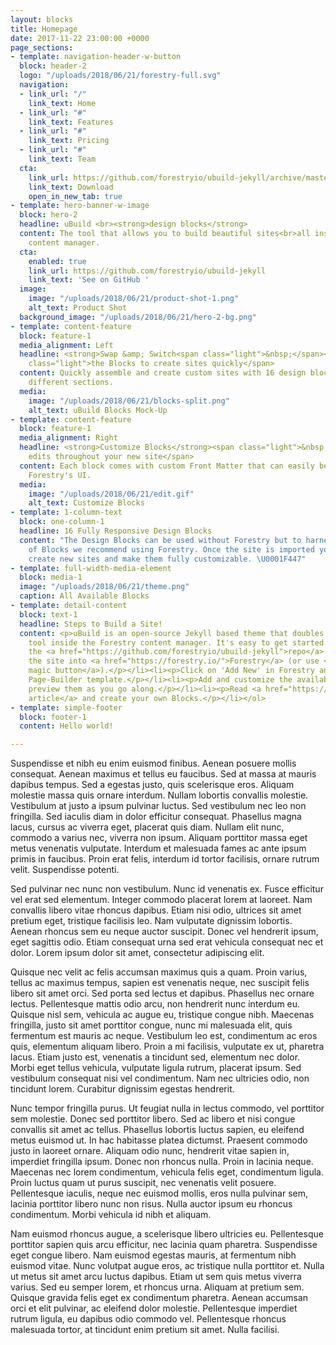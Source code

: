 ```yaml
---
layout: blocks
title: Homepage
date: 2017-11-22 23:00:00 +0000
page_sections:
- template: navigation-header-w-button
  block: header-2
  logo: "/uploads/2018/06/21/forestry-full.svg"
  navigation:
  - link_url: "/"
    link_text: Home
  - link_url: "#"
    link_text: Features
  - link_url: "#"
    link_text: Pricing
  - link_url: "#"
    link_text: Team
  cta:
    link_url: https://github.com/forestryio/ubuild-jekyll/archive/master.zip
    link_text: Download
    open_in_new_tab: true
- template: hero-banner-w-image
  block: hero-2
  headline: uBuild <br><strong>design blocks</strong>
  content: The tool that allows you to build beautiful sites<br>all inside Forestry's
    content manager.
  cta:
    enabled: true
    link_url: https://github.com/forestryio/ubuild-jekyll
    link_text: 'See on GitHub '
  image:
    image: "/uploads/2018/06/21/product-shot-1.png"
    alt_text: Product Shot
  background_image: "/uploads/2018/06/21/hero-2-bg.png"
- template: content-feature
  block: feature-1
  media_alignment: Left
  headline: <strong>Swap &amp; Switch<span class="light">&nbsp;</span></strong><span
    class="light">the Blocks to create sites quickly</span>
  content: Quickly assemble and create custom sites with 16 design blocks for seven
    different sections.
  media:
    image: "/uploads/2018/06/21/blocks-split.png"
    alt_text: uBuild Blocks Mock-Up
- template: content-feature
  block: feature-1
  media_alignment: Right
  headline: <strong>Customize Blocks</strong><span class="light">&nbsp;to make quick
    edits throughout your new site</span>
  content: Each block comes with custom Front Matter that can easily be edited in
    Forestry's UI.
  media:
    image: "/uploads/2018/06/21/edit.gif"
    alt_text: Customize Blocks
- template: 1-column-text
  block: one-column-1
  headline: 16 Fully Responsive Design Blocks
  content: "The Design Blocks can be used without Forestry but to harness the power
    of Blocks we recommend using Forestry. Once the site is imported you can immediately
    create new sites and make them fully customizable. \U0001F447"
- template: full-width-media-element
  block: media-1
  image: "/uploads/2018/06/21/theme.png"
  caption: All Available Blocks
- template: detail-content
  block: text-1
  headline: Steps to Build a Site!
  content: <p>uBuild is an open-source Jekyll based theme that doubles as a builder
    tool inside the Forestry content manager. It's easy to get started!</p><ol><li><p>Fork
    the <a href="https://github.com/forestryio/ubuild-jekyll">repo</a> and import
    the site into <a href="https://forestry.io/">Forestry</a> (or use <a href="https://forestry.io/blog/ubuild-a-new-theme-for-static-sites-using-blocks.md">our
    magic button</a>).</p></li><li><p>Click on 'Add New' in Forestry and select the
    Page-Builder template.</p></li><li><p>Add and customize the available Blocks and
    preview them as you go along.</p></li><li><p>Read <a href="https://forestry.io/blog/ubuild-a-new-theme-for-static-sites-using-blocks.md">our
    article</a> and create your own Blocks.</p></li></ol>
- template: simple-footer
  block: footer-1
  content: Hello world!

---
```

 Suspendisse et nibh eu enim euismod finibus. Aenean posuere mollis  consequat. Aenean maximus et tellus eu faucibus. Sed at massa at mauris  dapibus tempus. Sed a egestas justo, quis scelerisque eros. Aliquam  molestie massa quis ornare interdum. Nullam lobortis convallis molestie.  Vestibulum at justo a ipsum pulvinar luctus. Sed vestibulum nec leo non  fringilla. Sed iaculis diam in dolor efficitur consequat. Phasellus  magna lacus, cursus ac viverra eget, placerat quis diam. Nullam elit  nunc, commodo a varius nec, viverra non ipsum. Aliquam porttitor massa  eget metus venenatis vulputate. Interdum et malesuada fames ac ante  ipsum primis in faucibus. Proin erat felis, interdum id tortor  facilisis, ornare rutrum velit. Suspendisse potenti.

 Sed pulvinar nec nunc non vestibulum. Nunc id venenatis ex. Fusce  efficitur vel erat sed elementum. Integer commodo placerat lorem at  laoreet. Nam convallis libero vitae rhoncus dapibus. Etiam nisi odio,  ultrices sit amet pretium eget, tristique facilisis leo. Nam vulputate  dignissim lobortis. Aenean rhoncus sem eu neque auctor suscipit. Donec  vel hendrerit ipsum, eget sagittis odio. Etiam consequat urna sed erat  vehicula consequat nec et dolor. Lorem ipsum dolor sit amet, consectetur  adipiscing elit.

 Quisque nec velit ac felis accumsan maximus quis a quam. Proin varius,  tellus ac maximus tempus, sapien est venenatis neque, nec suscipit felis  libero sit amet orci. Sed porta sed lectus et dapibus. Phasellus nec  ornare lectus. Pellentesque mattis odio arcu, non hendrerit nunc  interdum eu. Quisque nisl sem, vehicula ac augue eu, tristique congue  nibh. Maecenas fringilla, justo sit amet porttitor congue, nunc mi  malesuada elit, quis fermentum est mauris ac neque. Vestibulum leo est,  condimentum ac eros quis, elementum aliquam libero. Proin a mi  facilisis, vulputate ex ut, pharetra lacus. Etiam justo est, venenatis a  tincidunt sed, elementum nec dolor. Morbi eget tellus vehicula,  vulputate ligula rutrum, placerat ipsum. Sed vestibulum consequat nisi  vel condimentum. Nam nec ultricies odio, non tincidunt lorem. Curabitur  dignissim egestas hendrerit.

 Nunc tempor fringilla purus. Ut feugiat nulla in lectus commodo, vel  porttitor sem molestie. Donec sed porttitor libero. Sed ac libero et  nisi congue convallis sit amet ac tellus. Phasellus lobortis luctus  sapien, eu eleifend metus euismod ut. In hac habitasse platea dictumst.  Praesent commodo justo in laoreet ornare. Aliquam odio nunc, hendrerit  vitae sapien in, imperdiet fringilla ipsum. Donec non rhoncus nulla.  Proin in lacinia neque. Maecenas nec lorem condimentum, vehicula felis  eget, condimentum ligula. Proin luctus quam ut purus suscipit, nec  venenatis velit posuere. Pellentesque iaculis, neque nec euismod mollis,  eros nulla pulvinar sem, lacinia porttitor libero nunc non risus. Nulla  auctor ipsum eu rhoncus condimentum. Morbi vehicula id nibh et aliquam.

 Nam euismod rhoncus augue, a scelerisque libero ultricies eu.  Pellentesque porttitor sapien quis arcu efficitur, nec lacinia quam  pharetra. Suspendisse eget congue libero. Nam euismod egestas mauris, at  fermentum nibh euismod vitae. Nunc volutpat augue eros, ac tristique  nulla porttitor et. Nulla ut metus sit amet arcu luctus dapibus. Etiam  ut sem quis metus viverra varius. Sed eu semper lorem, et rhoncus urna.  Aliquam at pretium sem. Quisque gravida felis eget ex condimentum  pharetra. Aenean accumsan orci et elit pulvinar, ac eleifend dolor  molestie. Pellentesque imperdiet rutrum ligula, eu dapibus odio commodo  vel. Pellentesque rhoncus malesuada tortor, at tincidunt enim pretium  sit amet. Nulla facilisi.